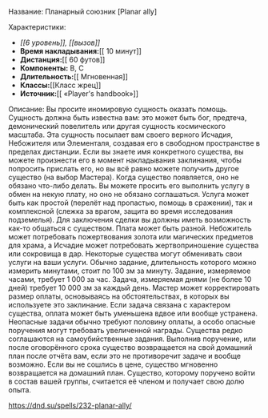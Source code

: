 Название: Планарный союзник \[Planar ally] 

Характеристики:
- *[[6 уровень]], [[вызов]]*
- **Время накладывания:**[[ 10 минут]]
- **Дистанция:**[[ 60 футов]]
- **Компоненты:** В, С
- **Длительность:**[[ Мгновенная]]
- **Классы:**[[Класс  жрец]]
- **Источник:**[[ «Player's handbook»]]

Описание:
Вы просите иномировую сущность оказать помощь. Сущность должна быть известна вам: это может быть бог, предтеча, демонический повелитель или другая сущность космического масштаба. Эта сущность посылает вам своего верного Исчадия, Небожителя или Элементаля, создавая его в свободном пространстве в пределах дистанции. Если вы знаете имя конкретного существа, вы можете произнести его в момент накладывания заклинания, чтобы попросить прислать его, но вы всё равно можете получить другое существо (на выбор Мастера).
Когда существо появляется, оно не обязано что-либо делать. Вы можете просить его выполнить услугу в обмен на некую плату, но оно не обязано соглашаться. Услуга может быть как простой (перелёт над пропастью, помощь в сражении), так и комплексной (слежка за врагом, защита во время исследования подземелья). Для заключения сделки вы должны иметь возможность как-то общаться с существом.
Плата может быть разной. Небожитель может потребовать пожертвования золота или магических предметов для храма, а Исчадие может потребовать жертвоприношение существа или сокровища в дар. Некоторые существа могут обменивать свои услуги на ваши услуги.
Обычно задание, длительность которого можно измерить минутами, стоит по 100 зм за минуту. Задание, измеряемое часами, требует 1 000 за час. Задача, измеряемая днями (не более 10 дней) требует 10 000 зм за каждый день. Мастер может корректировать размер оплаты, основываясь на обстоятельствах, в которых вы используете это заклинание. Если задача связана с характером существа, оплата может быть уменьшена вдвое или вообще устранена. Неопасные задачи обычно требуют половину оплаты, а особо опасные поручения могут требовать увеличенной награды. Существа редко соглашаются на самоубийственные задания.
Выполнив поручение, или после оговорённого срока существо возвращается на свой домашний план после отчёта вам, если это не противоречит задаче и вообще возможно. Если вы не сошлись в цене, существо мгновенно возвращается на домашний план.
Существо, которому поручено войти в состав вашей группы, считается её членом и получает свою долю опыта.

https://dnd.su/spells/232-planar-ally/